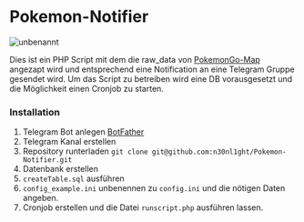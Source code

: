 # Pokemon-Notifier
![unbenannt](https://cloud.githubusercontent.com/assets/15847494/18051339/16b9e64a-6df4-11e6-9fe5-f93545232da7.JPG)

Dies ist ein PHP Script mit dem die raw_data von [PokemonGo-Map](https://github.com/PokemonGoMap/PokemonGo-Map)  angezapt wird und entsprechend eine Notification an eine Telegram Gruppe gesendet wird.
Um das Script zu betreiben wird eine DB vorausgesetzt und die Möglichkeit einen Cronjob zu starten.

### Installation
1. Telegram Bot anlegen [BotFather](https://telegram.me/botfather)
2. Telegram Kanal erstellen
3. Repository runterladen ```git clone git@github.com:n30nl1ght/Pokemon-Notifier.git```
4. Datenbank erstellen
5. ```createTable.sql``` ausführen
6. ```config_example.ini``` unbenennen zu ```config.ini``` und die nötigen Daten angeben.
8. Cronjob erstellen und die Datei ```runscript.php``` ausführen lassen.

